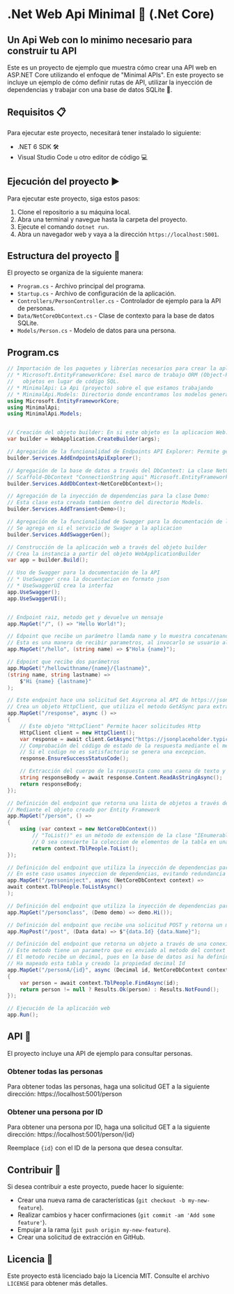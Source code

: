 # .Net Web Api Minimal 🔧 (.Net Core)

## Un Api Web con lo minimo necesario para construir tu API

Este es un proyecto de ejemplo que muestra cómo crear una API web en ASP.NET Core utilizando el enfoque de "Minimal APIs". En este proyecto se incluye un ejemplo de cómo definir rutas de API, utilizar la inyección de dependencias y trabajar con una base de datos SQLite 🚀.

## Requisitos 📋

Para ejecutar este proyecto, necesitará tener instalado lo siguiente:

- .NET 6 SDK 🛠️
- Visual Studio Code u otro editor de código 💻

## Ejecución del proyecto ▶️

Para ejecutar este proyecto, siga estos pasos:

1. Clone el repositorio a su máquina local.
2. Abra una terminal y navegue hasta la carpeta del proyecto.
3. Ejecute el comando `dotnet run`.
4. Abra un navegador web y vaya a la dirección `https://localhost:5001`.

## Estructura del proyecto 📁

El proyecto se organiza de la siguiente manera:

- `Program.cs` - Archivo principal del programa.
- `Startup.cs` - Archivo de configuración de la aplicación.
- `Controllers/PersonController.cs` - Controlador de ejemplo para la API de personas.
- `Data/NetCoreDbContext.cs` - Clase de contexto para la base de datos SQLite.
- `Models/Person.cs` - Modelo de datos para una persona.

## Program.cs

``` C#
// Importación de los paquetes y librerías necesarios para crear la aplicación web 
// * Microsoft.EntityFrameworkCore: Esel marco de trabajo ORM (Object-Relational Mapping) que permite interactuar con bases de datos relacionales utilizando
//   objetos en lugar de código SQL.
// * MinimalApi: La Api (proyecto) sobre el que estamos trabajando
// * MinimalApi.Models: Directorio donde encontramos los modelos generados a partir del ORM (Entity Framework)
using Microsoft.EntityFrameworkCore;
using MinimalApi;
using MinimalApi.Models;


// Creación del objeto builder: En si este objeto es la aplicacion Web.
var builder = WebApplication.CreateBuilder(args);

// Agregación de la funcionalidad de Endpoints API Explorer: Permite generar la pagina de documentacion que usaremos con Swagger.
builder.Services.AddEndpointsApiExplorer();

// Agregación de la base de datos a través del DbContext: La clase NetCoreDbContext fue creada al momento de correr el comando:
// Scaffold-DbContext "ConnectionString aqui" Microsoft.EntityFrameworkCore.SqlServer -OutputDir Models
builder.Services.AddDbContext<NetCoreDbContext>();

// Agregación de la inyección de dependencias para la clase Demo:
// Esta clase esta creada tambien dentro del directorio Models.
builder.Services.AddTransient<Demo>();

// Agregación de la funcionalidad de Swagger para la documentación de la API.
// Se agrega en si el servicio de Swager a la aplicacion
builder.Services.AddSwaggerGen();

// Construcción de la aplicación web a través del objeto builder
// Crea la instancia a partir del objeto WebApplicationBuilder
var app = builder.Build();

// Uso de Swagger para la documentación de la API
// * UseSwagger crea la docuentacion en formato json
// * UseSwaggerUI crea la interfaz
app.UseSwagger();
app.UseSwaggerUI();


// Endpoint raiz, metodo get y devuelve un mensaje
app.MapGet("/", () => "Hello World!");

// Edpoint que recibe un parámetro llamda name y lo muestra concatenando. 
// Esta es una manera de recibir parametros, al invocarlo se usuario algo como: http://localhost:3000/hello?name=TUNombre
app.MapGet("/hello", (string name) => $"Hola {name}");

// Edpoint que recibe dos parámetros
app.MapGet("/hellowithname/{name}/{lastname}",
(string name, string lastname) =>
    $"Hi {name} {lastname}"
);

// Este endpoint hace una solicitud Get Asycrona al API de https://jsonplaceholder.typicode.com/todos
// Crea un objeto HttpClient, que utiliza el metodo GetASync para extraer la respuesta en response.
app.MapGet("/response", async () =>
{
    // Este objeto "HttpClient" Permite hacer solicitudes Http
    HttpClient client = new HttpClient();
    var response = await client.GetAsync("https://jsonplaceholder.typicode.com/todos");
    // Comprobación del código de estado de la respuesta mediante el metodo,
    // Si el codigo no es satisfactorio se genera una excepcion.
    response.EnsureSuccessStatusCode();

    // Extracción del cuerpo de la respuesta como una caena de texto y es devuelta 
    string responseBody = await response.Content.ReadAsStringAsync();
    return responseBody;
});

// Definición del endpoint que retorna una lista de objetos a través de una conexión a la base de datos
// Mediante el objeto creado por Entity Framework
app.MapGet("/person", () =>
{
    using (var context = new NetCoreDbContext())
        // "ToList()" es un método de extensión de la clase "IEnumerable<T>" que se utiliza para convertir una secuencia de elementos en una lista genérica "List<T>".
        // O sea convierte la coleccion de elementos de la tabla en una lista.
        return context.TblPeople.ToList();
});

// Definición del endpoint que utiliza la inyección de dependencias para obtener la lista de objetos
// En este caso usamos inyeccion de dependencias, evitando redundancia y traemos los datos con el metodo asyncrono TolistAsync()
app.MapGet("/personinject", async (NetCoreDbContext context) =>
await context.TblPeople.ToListAsync()
);

// Definición del endpoint que utiliza la inyección de dependencias para obtener una instancia de la clase Demo
app.MapGet("/personclass", (Demo demo) => demo.Hi());

// Definición del endpoint que recibe una solicitud POST y retorna un mensaje
app.MapPost("/post", (Data data) => $"{data.Id} {data.Name}");

// Definición del endpoint que retorna un objeto a través de una conexión a la base de datos
// Este metodo tiene un parametro que es enviado al metodo del context FindAsync.
// El metodo recibe un decimal, pues en la base de datos asi ha definido y la clase TblPersons.cs 
// Ha mapeado esta tabla y creado la propiedad decimal Id
app.MapGet("/personA/{id}", async (Decimal id, NetCoreDbContext context) =>
{
    var person = await context.TblPeople.FindAsync(id);
    return person != null ? Results.Ok(person) : Results.NotFound();
});

// Ejecución de la aplicación web
app.Run();

````


## API 📡

El proyecto incluye una API de ejemplo para consultar personas.

### Obtener todas las personas

Para obtener todas las personas, haga una solicitud GET a la siguiente dirección: https://localhost:5001/person

### Obtener una persona por ID

Para obtener una persona por ID, haga una solicitud GET a la siguiente dirección: https://localhost:5001/person/{id}

Reemplace `{id}` con el ID de la persona que desea consultar.

## Contribuir 🤝

Si desea contribuir a este proyecto, puede hacer lo siguiente:

- Crear una nueva rama de características (`git checkout -b my-new-feature`).
- Realizar cambios y hacer confirmaciones (`git commit -am 'Add some feature'`).
- Empujar a la rama (`git push origin my-new-feature`).
- Crear una solicitud de extracción en GitHub.

## Licencia 📄

Este proyecto está licenciado bajo la Licencia MIT. Consulte el archivo `LICENSE` para obtener más detalles.
